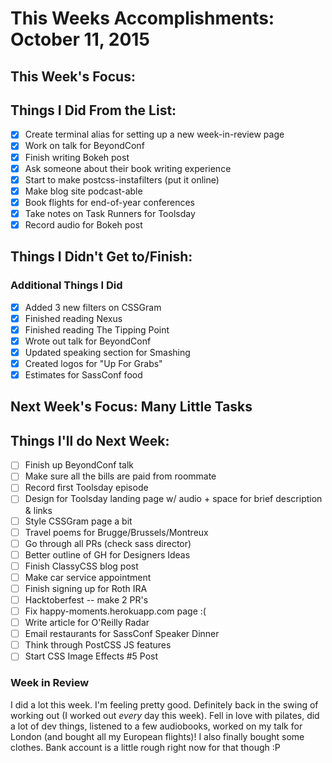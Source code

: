 # This Weeks Accomplishments: October 11, 2015

## This Week's Focus:

## Things I Did From the List:

- [x] Create terminal alias for setting up a new week-in-review page
- [x] Work on talk for BeyondConf
- [x] Finish writing Bokeh post
- [x] Ask someone about their book writing experience
- [x] Start to make postcss-instafilters (put it online)
- [x] Make blog site podcast-able
- [x] Book flights for end-of-year conferences
- [x] Take notes on Task Runners for Toolsday
- [x] Record audio for Bokeh post

## Things I Didn't Get to/Finish:

### Additional Things I Did

- [x] Added 3 new filters on CSSGram
- [x] Finished reading Nexus
- [x] Finished reading The Tipping Point
- [x] Wrote out talk for BeyondConf
- [x] Updated speaking section for Smashing
- [x] Created logos for "Up For Grabs"
- [x] Estimates for SassConf food

## Next Week's Focus: Many Little Tasks

## Things I'll do Next Week:
- [ ] Finish up BeyondConf talk
- [ ] Make sure all the bills are paid from roommate
- [ ] Record first Toolsday episode
- [ ] Design for Toolsday landing page w/ audio + space for brief description & links
- [ ] Style CSSGram page a bit
- [ ] Travel poems for Brugge/Brussels/Montreux
- [ ] Go through all PRs (check sass director)
- [ ] Better outline of GH for Designers Ideas
- [ ] Finish ClassyCSS blog post
- [ ] Make car service appointment
- [ ] Finish signing up for Roth IRA
- [ ] Hacktoberfest -- make 2 PR's
- [ ] Fix happy-moments.herokuapp.com page :(
- [ ] Write article for O'Reilly Radar
- [ ] Email restaurants for SassConf Speaker Dinner
- [ ] Think through PostCSS JS features
- [ ] Start CSS Image Effects #5 Post

### Week in Review

I did a lot this week. I'm feeling pretty good. Definitely back in the swing of working out (I worked out *every* day this week). Fell in love with pilates, did a lot of dev things, listened to a few audiobooks, worked on my talk for London (and bought all my European flights)! I also finally bought some clothes. Bank account is a little rough right now for that though :P